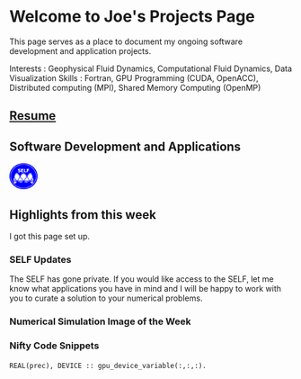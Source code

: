 # Welcome to Joe's Projects Page
This page serves as a place to document my ongoing software development and application projects.

Interests : Geophysical Fluid Dynamics, Computational Fluid Dynamics, Data Visualization
Skills : Fortran, GPU Programming (CUDA, OpenACC), Distributed computing (MPI), Shared Memory Computing (OpenMP)

## [Resume](schoonover_cv.pdf)
## Software Development and Applications
 [<div><img src="SELF-shirt.png" width=10%></div>](https://schoonovernumerics.github.io/SELF/) 

## Highlights from this week
 I got this page set up.
 
### SELF Updates
 The SELF has gone private. 
 If you would like access to the SELF, let me know what applications you have in mind and I will be happy to work with you to curate a solution to your numerical problems.


### Numerical Simulation Image of the Week

### Nifty Code Snippets

```Fortran
REAL(prec), DEVICE :: gpu_device_variable(:,:,:).
```
